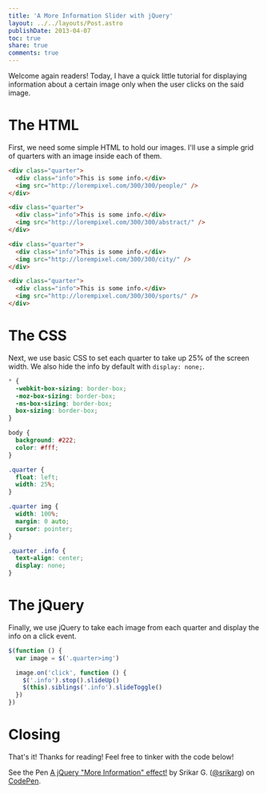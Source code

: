 ```yaml
---
title: 'A More Information Slider with jQuery'
layout: ../../layouts/Post.astro
publishDate: 2013-04-07
toc: true
share: true
comments: true
---
```


Welcome again readers! Today, I have a quick little tutorial for displaying
information about a certain image only when the user clicks on the said image.

# The HTML

First, we need some simple HTML to hold our images. I'll use a simple grid of
quarters with an image inside each of them.

```html
<div class="quarter">
  <div class="info">This is some info.</div>
  <img src="http://lorempixel.com/300/300/people/" />
</div>

<div class="quarter">
  <div class="info">This is some info.</div>
  <img src="http://lorempixel.com/300/300/abstract/" />
</div>

<div class="quarter">
  <div class="info">This is some info.</div>
  <img src="http://lorempixel.com/300/300/city/" />
</div>

<div class="quarter">
  <div class="info">This is some info.</div>
  <img src="http://lorempixel.com/300/300/sports/" />
</div>
```

# The CSS

Next, we use basic CSS to set each quarter to take up 25% of the screen width.
We also hide the info by default with `display: none;`.

```css
* {
  -webkit-box-sizing: border-box;
  -moz-box-sizing: border-box;
  -ms-box-sizing: border-box;
  box-sizing: border-box;
}

body {
  background: #222;
  color: #fff;
}

.quarter {
  float: left;
  width: 25%;
}

.quarter img {
  width: 100%;
  margin: 0 auto;
  cursor: pointer;
}

.quarter .info {
  text-align: center;
  display: none;
}
```

# The jQuery

Finally, we use jQuery to take each image from each quarter and display the info
on a click event.

```javascript
$(function () {
  var image = $('.quarter>img')

  image.on('click', function () {
    $('.info').stop().slideUp()
    $(this).siblings('.info').slideToggle()
  })
})
```

# Closing

That's it! Thanks for reading! Feel free to tinker with the code below!

<div class="codepen-container">
    <p data-height="300" data-theme-id="132" data-slug-hash="EKFoi" data-default-tab="html,result" data-user="srikarg" data-embed-version="2" data-pen-title="A jQuery "More Information" effect!" class="codepen">See the Pen <a href="https://codepen.io/srikarg/pen/EKFoi/">A jQuery "More Information" effect!</a> by Srikar G. (<a href="https://codepen.io/srikarg">@srikarg</a>) on <a href="https://codepen.io">CodePen</a>.</p>
    <script async src="https://production-assets.codepen.io/assets/embed/ei.js"></script>
</div>
